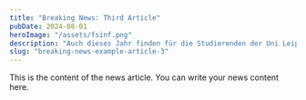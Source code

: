 ```yaml
---
title: "Breaking News: Third Article"
pubDate: 2024-08-01
heroImage: "/assets/fsinf.png"
description: "Auch dieses Jahr finden für die Studierenden der Uni Leipzig wieder Wahlen von Fachschaftsrat, Fakultätsrat, Senat, Erweitertem Senat und dem Referat Ausländischer Studierender statt."
slug: "breaking-news-example-article-3"
---
```


This is the content of the news article. You can write your news content here.
